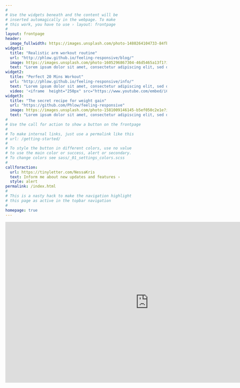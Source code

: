 ```yaml
---
#
# Use the widgets beneath and the content will be
# inserted automagically in the webpage. To make
# this work, you have to use › layout: frontpage
#
layout: frontpage
header:
  image_fullwidth: https://images.unsplash.com/photo-1480264104733-84fb0b925be3?ixlib=rb-4.0.3&ixid=M3wxMjA3fDB8MHxzZWFyY2h8Mjh8fGJvZHklMjBidWlsZGVyfGVufDB8fDB8fHww&auto=format&fit=crop&w=600&q=60
widget1:
  title: "Realistic arm workout routine"
  url: "http://phlow.github.io/feeling-responsive/blog/"
  image: https://images.unsplash.com/photo-1605296867304-46d5465a13f1?ixlib=rb-4.0.3&ixid=M3wxMjA3fDB8MHxzZWFyY2h8NXx8Ym9keSUyMGJ1aWxkZXJ8ZW58MHx8MHx8fDA%3D&auto=format&fit=crop&w=600&q=60
  text: "Lorem ipsum dolor sit amet, consectetur adipiscing elit, sed do eiusmod tempor incididunt ut labore et dolore magna aliqua. Ut enim ad minim veniam, quis nostrud exercitation ullamco laboris nisi ut aliquip ex ea commodo consequat."
widget2:
  title: "Perfect 20 Mins Workout"
  url: "http://phlow.github.io/feeling-responsive/info/"
  text: "Lorem ipsum dolor sit amet, consectetur adipiscing elit, sed do eiusmod tempor incididunt ut labore et dolore magna aliqua. Ut enim ad minim veniam, quis nostrud exercitation ullamco laboris nisi ut aliquip ex ea commodo consequat."
  video: '<iframe  height="250px" src="https://www.youtube.com/embed/iCQ2gC4DqJw" title="PERFECT 20 MIN FULL BODY WORKOUT FOR BEGINNERS (No Equipment)" frameborder="0" allow="accelerometer; autoplay; clipboard-write; encrypted-media; gyroscope; picture-in-picture; web-share" allowfullscreen></iframe>'
widget3:
  title: "The secret recipe for weight gain"
  url: "https://github.com/Phlow/feeling-responsive"
  image: https://images.unsplash.com/photo-1581009146145-b5ef050c2e1e?ixlib=rb-4.0.3&ixid=M3wxMjA3fDB8MHxzZWFyY2h8MTh8fGJvZHklMjBidWlsZGVyfGVufDB8fDB8fHww&auto=format&fit=crop&w=600&q=60
  text: "Lorem ipsum dolor sit amet, consectetur adipiscing elit, sed do eiusmod tempor incididunt ut labore et dolore magna aliqua. Ut enim ad minim veniam, quis nostrud exercitation ullamco laboris nisi ut aliquip ex ea commodo consequat."
#
# Use the call for action to show a button on the frontpage
#
# To make internal links, just use a permalink like this
# url: /getting-started/
#
# To style the button in different colors, use no value
# to use the main color or success, alert or secondary.
# To change colors see sass/_01_settings_colors.scss
#
callforaction:
  url: https://tinyletter.com/NessaKris
  text: Inform me about new updates and features ›
  style: alert
permalink: /index.html
#
# This is a nasty hack to make the navigation highlight
# this page as active in the topbar navigation
#
homepage: true
---
```


<!-- <div id="videoModal" class="reveal-modal large" data-reveal="">
  <div class="flex-video widescreen vimeo" style="display: block;">
    <iframe width="1280" height="720" src="https://www.youtube.com/embed/3b5zCFSmVvU" frameborder="0" allowfullscreen></iframe>
  </div>
  <a class="close-reveal-modal">&#215;</a>
</div> -->

<iframe width="892" height="502" src="https://www.youtube.com/embed/iCQ2gC4DqJw" title="PERFECT 20 MIN FULL BODY WORKOUT FOR BEGINNERS (No Equipment)" frameborder="0" allow="accelerometer; autoplay; clipboard-write; encrypted-media; gyroscope; picture-in-picture; web-share" allowfullscreen></iframe>

